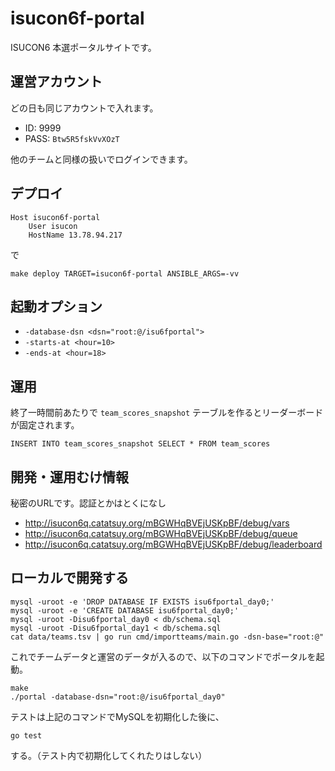 # isucon6f-portal

ISUCON6 本選ポータルサイトです。

## 運営アカウント

どの日も同じアカウントで入れます。

- ID: 9999
- PASS: `Btw5R5fskVvXOzT`

他のチームと同様の扱いでログインできます。

## デプロイ

~~~
Host isucon6f-portal
    User isucon
    HostName 13.78.94.217
~~~

で

    make deploy TARGET=isucon6f-portal ANSIBLE_ARGS=-vv

## 起動オプション

- `-database-dsn <dsn="root:@/isu6fportal">`
- `-starts-at <hour=10>`
- `-ends-at <hour=18>`

## 運用

終了一時間前あたりで `team_scores_snapshot` テーブルを作るとリーダーボードが固定されます。

    INSERT INTO team_scores_snapshot SELECT * FROM team_scores

## 開発・運用むけ情報

秘密のURLです。認証とかはとくになし

- http://isucon6q.catatsuy.org/mBGWHqBVEjUSKpBF/debug/vars
- http://isucon6q.catatsuy.org/mBGWHqBVEjUSKpBF/debug/queue
- http://isucon6q.catatsuy.org/mBGWHqBVEjUSKpBF/debug/leaderboard

## ローカルで開発する

```
mysql -uroot -e 'DROP DATABASE IF EXISTS isu6fportal_day0;'
mysql -uroot -e 'CREATE DATABASE isu6fportal_day0;'
mysql -uroot -Disu6fportal_day0 < db/schema.sql
mysql -uroot -Disu6fportal_day1 < db/schema.sql
cat data/teams.tsv | go run cmd/importteams/main.go -dsn-base="root:@"
```

これでチームデータと運営のデータが入るので、以下のコマンドでポータルを起動。

```
make
./portal -database-dsn="root:@/isu6fportal_day0"
```

テストは上記のコマンドでMySQLを初期化した後に、

```
go test
```

する。（テスト内で初期化してくれたりはしない）
